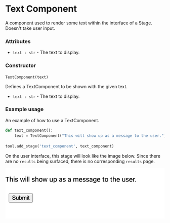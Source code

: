 # Text Component

A component used to render some text within the interface of a Stage. Doesn't take user input.

### Attributes
- `text : str` - The text to display.

### Constructor
`TextComponent(text)`

Defines a TextComponent to be shown with the given text.

- `text : str` - The text to display.

### Example usage
An example of how to use a TextComponent. 

```python
def text_component():
    text = TextComponent("This will show up as a message to the user.")

tool.add_stage('text_component', text_component)
```

On the user interface, this stage will look like the image below. Since there are no `results` being surfaced, there is no corresponding `results` page. 

<img src="https://github.com/skberkeley/CNLDocs/blob/main/docs/images/text_component_1.png?raw=true?" alt="Text component"> </img>

